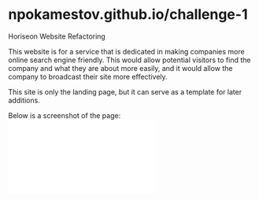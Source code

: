 # npokamestov.github.io/challenge-1
Horiseon Website Refactoring

This website is for a service that is dedicated in making companies more online search engine friendly. This would allow potential visitors to find the company and what they are about more easily, and it would allow the company to broadcast their site more effectively.

This site is only the landing page, but it can serve as a template for later additions.

Below is a screenshot of the page:
![](./Develop/assets/images/horiseon-screenshot.pdf)
